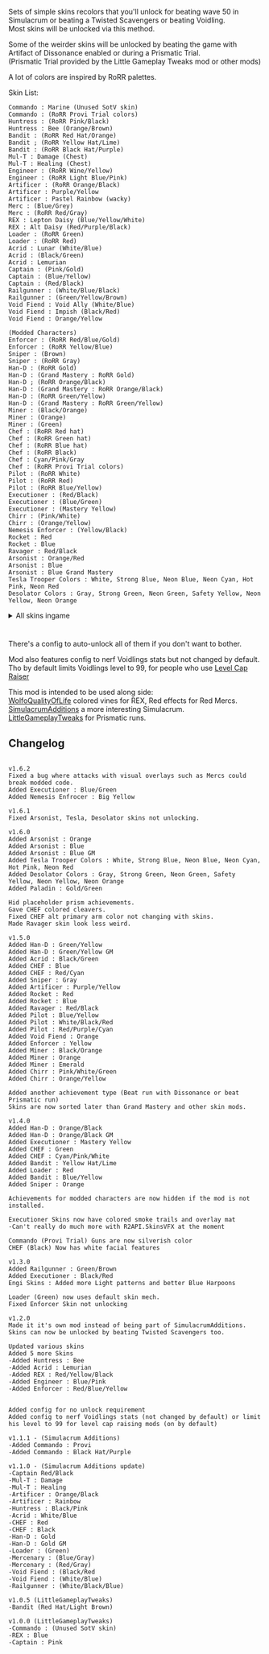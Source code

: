 Sets of simple skins recolors that you'll unlock for beating wave 50 in Simulacrum or beating a Twisted Scavengers or beating Voidling.\
Most skins will be unlocked via this method.

Some of the weirder skins will be unlocked by beating the game with Artifact of Dissonance enabled or during a Prismatic Trial.\
(Prismatic Trial provided by the Little Gameplay Tweaks mod or other mods)

A lot of colors are inspired by RoRR palettes.

Skin List:
```
Commando : Marine (Unused SotV skin)
Commando : (RoRR Provi Trial colors)
Huntress : (RoRR Pink/Black)
Huntress : Bee (Orange/Brown)
Bandit : (RoRR Red Hat/Orange)
Bandit ; (RoRR Yellow Hat/Lime)
Bandit : (RoRR Black Hat/Purple)
Mul-T : Damage (Chest)
Mul-T : Healing (Chest)
Engineer : (RoRR Wine/Yellow)
Engineer : (RoRR Light Blue/Pink)
Artificer : (RoRR Orange/Black)
Artificer : Purple/Yellow
Artificer : Pastel Rainbow (wacky)
Merc : (Blue/Grey)
Merc : (RoRR Red/Gray)
REX : Lepton Daisy (Blue/Yellow/White)
REX : Alt Daisy (Red/Purple/Black)
Loader : (RoRR Green)
Loader : (RoRR Red)
Acrid : Lunar (White/Blue)
Acrid : (Black/Green)
Acrid : Lemurian
Captain : (Pink/Gold)
Captain : (Blue/Yellow)
Captain : (Red/Black)
Railgunner : (White/Blue/Black)
Railgunner : (Green/Yellow/Brown)
Void Fiend : Void Ally (White/Blue)
Void Fiend : Impish (Black/Red)
Void Fiend : Orange/Yellow

(Modded Characters)
Enforcer : (RoRR Red/Blue/Gold)
Enforcer : (RoRR Yellow/Blue)
Sniper : (Brown)
Sniper : (RoRR Gray)
Han-D : (RoRR Gold)
Han-D : (Grand Mastery : RoRR Gold)
Han-D ; (RoRR Orange/Black)
Han-D : (Grand Mastery : RoRR Orange/Black)
Han-D : (RoRR Green/Yellow)
Han-D : (Grand Mastery : RoRR Green/Yellow)
Miner : (Black/Orange)
Miner : (Orange)
Miner : (Green)
Chef : (RoRR Red hat)
Chef : (RoRR Green hat)
Chef : (RoRR Blue hat)
Chef : (RoRR Black)
Chef : Cyan/Pink/Gray
Chef : (RoRR Provi Trial colors)
Pilot : (RoRR White)
Pilot : (RoRR Red)
Pilot : (RoRR Blue/Yellow)
Executioner : (Red/Black)
Executioner : (Blue/Green)
Executioner : (Mastery Yellow)
Chirr : (Pink/White)
Chirr : (Orange/Yellow)
Nemesis Enforcer : (Yellow/Black)
Rocket : Red
Rocket : Blue
Ravager : Red/Black
Arsonist : Orange/Red
Arsonist : Blue
Arsonist : Blue Grand Mastery
Tesla Trooper Colors : White, Strong Blue, Neon Blue, Neon Cyan, Hot Pink, Neon Red
Desolator Colors : Gray, Strong Green, Neon Green, Safety Yellow, Neon Yellow, Neon Orange
```

<details>
  <summary>All skins ingame</summary>

![](https://github.com/WolfoIsBestWolf/ror2-WolfoSkins/blob/main/modPageImages/allSkins.png?raw=true)
![](https://github.com/WolfoIsBestWolf/ror2-WolfoSkins/blob/main/modPageImages/allSkinsModded.png?raw=true)
</details>

#
There's a config to auto-unlock all of them if you don't want to bother.

Mod also features config to nerf Voidlings stats but not changed by default.\
Tho by default limits Voidlings level to 99, for people who use [Level Cap Raiser](https://thunderstore.io/package/Moffein/Raise_Monster_Level_Cap/)

This mod is intended to be used along side:\
[WolfoQualityOfLife](https://thunderstore.io/package/Wolfo/WolfoQualityOfLife/) colored vines for REX, Red effects for Red Mercs.\
[SimulacrumAdditions](https://thunderstore.io/package/Wolfo/SimulacrumAdditions) a more interesting Simulacrum.\
[LittleGameplayTweaks](https://thunderstore.io/package/Wolfo/LittleGameplayTweaks/) for Prismatic runs.
## Changelog
```

v1.6.2
Fixed a bug where attacks with visual overlays such as Mercs could break modded code.
Added Executioner : Blue/Green
Added Nemesis Enfrocer : Big Yellow

v1.6.1
Fixed Arsonist, Tesla, Desolator skins not unlocking.

v1.6.0
Added Arsonist : Orange
Added Arsonist : Blue
Added Arsonist : Blue GM
Added Tesla Trooper Colors : White, Strong Blue, Neon Blue, Neon Cyan, Hot Pink, Neon Red
Added Desolator Colors : Gray, Strong Green, Neon Green, Safety Yellow, Neon Yellow, Neon Orange
Added Paladin : Gold/Green

Hid placeholder prism achievements.
Gave CHEF colored cleavers.
Fixed CHEF alt primary arm color not changing with skins.
Made Ravager skin look less weird.

v1.5.0
Added Han-D : Green/Yellow
Added Han-D : Green/Yellow GM
Added Acrid : Black/Green
Added CHEF : Blue
Added CHEF : Red/Cyan
Added Sniper : Gray
Added Artificer : Purple/Yellow
Added Rocket : Red
Added Rocket : Blue
Added Ravager : Red/Black
Added Pilot : Blue/Yellow
Added Pilot : White/Black/Red
Added Pilot : Red/Purple/Cyan
Added Void Fiend : Orange
Added Enforcer : Yellow
Added Miner : Black/Orange
Added Miner : Orange
Added Miner : Emerald
Added Chirr : Pink/White/Green
Added Chirr : Orange/Yellow

Added another achievement type (Beat run with Dissonance or beat Prismatic run)
Skins are now sorted later than Grand Mastery and other skin mods.

v1.4.0
Added Han-D : Orange/Black
Added Han-D : Orange/Black GM
Added Executioner : Mastery Yellow
Added CHEF : Green
Added CHEF : Cyan/Pink/White
Added Bandit : Yellow Hat/Lime
Added Loader : Red
Added Bandit : Blue/Yellow
Added Sniper : Orange

Achievements for modded characters are now hidden if the mod is not installed.

Executioner Skins now have colored smoke trails and overlay mat
-Can't really do much more with R2API.SkinsVFX at the moment

Commando (Provi Trial) Guns are now silverish color
CHEF (Black) Now has white facial features

v1.3.0
Added Railgunner : Green/Brown
Added Executioner : Black/Red
Engi Skins : Added more Light patterns and better Blue Harpoons

Loader (Green) now uses default skin mech.
Fixed Enforcer Skin not unlocking

v1.2.0
Made it it's own mod instead of being part of SimulacrumAdditions.
Skins can now be unlocked by beating Twisted Scavengers too.

Updated various skins
Added 5 more Skins
-Added Huntress : Bee
-Added Acrid : Lemurian
-Added REX : Red/Yellow/Black
-Added Engineer : Blue/Pink
-Added Enforcer : Red/Blue/Yellow


Added config for no unlock requirement
Added config to nerf Voidlings stats (not changed by default) or limit his level to 99 for level cap raising mods (on by default)

v1.1.1 - (Simulacrum Additions)
-Added Commando : Provi
-Added Commando : Black Hat/Purple

v1.1.0 - (Simulacrum Additions update)
-Captain Red/Black
-Mul-T : Damage
-Mul-T : Healing
-Artificer : Orange/Black
-Artificer : Rainbow
-Huntress : Black/Pink
-Acrid : White/Blue
-CHEF : Red
-CHEF : Black
-Han-D : Gold
-Han-D : Gold GM
-Loader : (Green)
-Mercenary : (Blue/Gray)
-Mercenary : (Red/Gray)
-Void Fiend : (Black/Red
-Void Fiend : (White/Blue)
-Railgunner : (White/Black/Blue)

v1.0.5 (LittleGameplayTweaks)
-Bandit (Red Hat/Light Brown)

v1.0.0 (LittleGameplayTweaks)
-Commando : (Unused SotV skin)
-REX : Blue
-Captain : Pink

